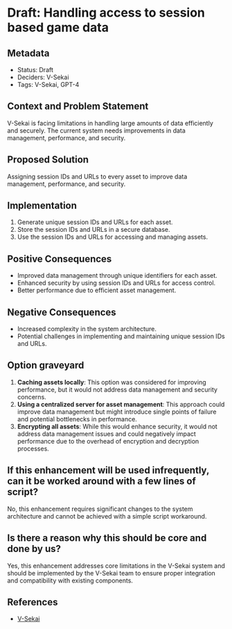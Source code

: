 # Draft: Handling access to session based game data

## Metadata

- Status: Draft
- Deciders: V-Sekai
- Tags: V-Sekai, GPT-4

## Context and Problem Statement

V-Sekai is facing limitations in handling large amounts of data efficiently and securely. The current system needs improvements in data management, performance, and security.

## Proposed Solution

Assigning session IDs and URLs to every asset to improve data management, performance, and security.

## Implementation

1. Generate unique session IDs and URLs for each asset.
2. Store the session IDs and URLs in a secure database.
3. Use the session IDs and URLs for accessing and managing assets.

## Positive Consequences

- Improved data management through unique identifiers for each asset.
- Enhanced security by using session IDs and URLs for access control.
- Better performance due to efficient asset management.

## Negative Consequences

- Increased complexity in the system architecture.
- Potential challenges in implementing and maintaining unique session IDs and URLs.

## Option graveyard

1. **Caching assets locally**: This option was considered for improving performance, but it would not address data management and security concerns.
2. **Using a centralized server for asset management**: This approach could improve data management but might introduce single points of failure and potential bottlenecks in performance.
3. **Encrypting all assets**: While this would enhance security, it would not address data management issues and could negatively impact performance due to the overhead of encryption and decryption processes.

## If this enhancement will be used infrequently, can it be worked around with a few lines of script?

No, this enhancement requires significant changes to the system architecture and cannot be achieved with a simple script workaround.

## Is there a reason why this should be core and done by us?

Yes, this enhancement addresses core limitations in the V-Sekai system and should be implemented by the V-Sekai team to ensure proper integration and compatibility with existing components.

## References

- [V-Sekai](https://v-sekai.org/)
